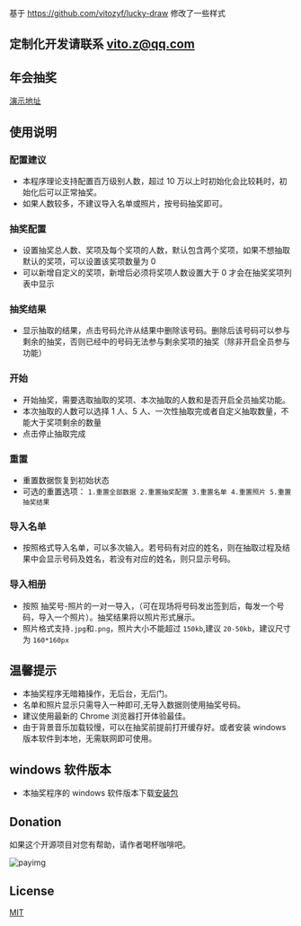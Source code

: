 基于 https://github.com/vitozyf/lucky-draw 修改了一些样式

## 定制化开发请联系 vito.z@qq.com

## 年会抽奖

[演示地址](https://vitozyf.github.io/lucky-draw/index.html#/?tdsourcetag=s_pctim_aiomsg)

## 使用说明

### 配置建议

-   本程序理论支持配置百万级别人数，超过 10 万以上时初始化会比较耗时，初始化后可以正常抽奖。
-   如果人数较多，不建议导入名单或照片，按号码抽奖即可。

### 抽奖配置

-   设置抽奖总人数、奖项及每个奖项的人数，默认包含两个奖项，如果不想抽取默认的奖项，可以设置该奖项数量为 0
-   可以新增自定义的奖项，新增后必须将奖项人数设置大于 0 才会在抽奖奖项列表中显示

### 抽奖结果

-   显示抽取的结果，点击号码允许从结果中删除该号码。删除后该号码可以参与剩余的抽奖，否则已经中的号码无法参与剩余奖项的抽奖（除非开启全员参与功能）

### 开始

-   开始抽奖，需要选取抽取的奖项、本次抽取的人数和是否开启全员抽奖功能。
-   本次抽取的人数可以选择 1 人、5 人、一次性抽取完或者自定义抽取数量，不能大于奖项剩余的数量
-   点击停止抽取完成

### 重置

-   重置数据恢复到初始状态
-   可选的重置选项：
    `1.重置全部数据 2.重置抽奖配置 3.重置名单 4.重置照片 5.重置抽奖结果`

### 导入名单

-   按照格式导入名单，可以多次输入。若号码有对应的姓名，则在抽取过程及结果中会显示号码及姓名，若没有对应的姓名，则只显示号码。

### 导入相册

-   按照 抽奖号-照片的一对一导入，（可在现场将号码发出签到后，每发一个号码，导入一个照片）。抽奖结果将以照片形式展示。
-   照片格式支持`.jpg`和`.png`，照片大小不能超过 `150kb`,建议 `20-50kb`，建议尺寸为 `160*160px`

## 温馨提示

-   本抽奖程序无暗箱操作，无后台，无后门。
-   名单和照片显示只需导入一种即可,无导入数据则使用抽奖号码。
-   建议使用最新的 Chrome 浏览器打开体验最佳。
-   由于背景音乐加载较慢，可以在抽奖前提前打开缓存好。或者安装 windows 版本软件到本地，无需联网即可使用。

## windows 软件版本

-   本抽奖程序的 windows 软件版本下载[安装包](https://github.com/vitozyf/lucky-draw/releases)

## Donation

如果这个开源项目对您有帮助，请作者喝杯咖啡吧。

![payimg](./public/pay.png)

## License

[MIT](https://choosealicense.com/licenses/mit/)

